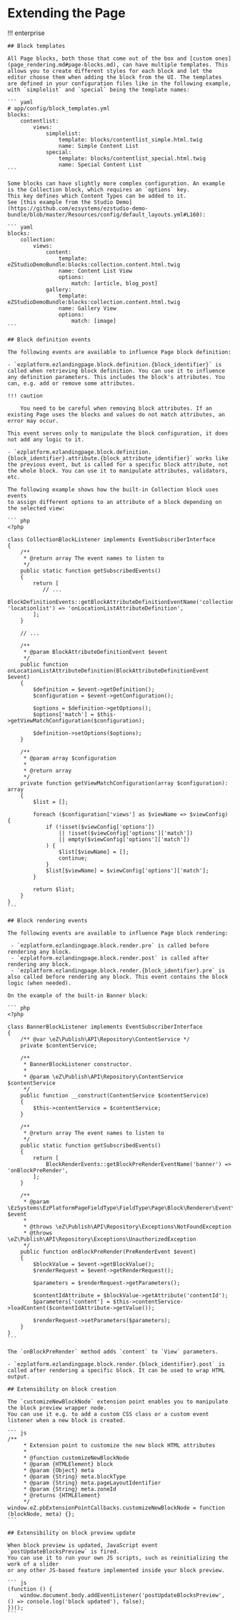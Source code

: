 # Extending the Page

!!! enterprise

    ## Block templates

    All Page blocks, both those that come out of the box and [custom ones](page_rendering.md#page-blocks.md), can have multiple templates. This allows you to create different styles for each block and let the editor choose them when adding the block from the UI. The templates are defined in your configuration files like in the following example, with `simplelist` and `special` being the template names:

    ``` yaml
    # app/config/block_templates.yml
    blocks:
        contentlist:
            views:
                simplelist:
                    template: blocks/contentlist_simple.html.twig
                    name: Simple Content List
                special:
                    template: blocks/contentlist_special.html.twig
                    name: Special Content List
    ```

    Some blocks can have slightly more complex configuration. An example is the Collection block, which requires an `options` key.
    This key defines which Content Types can be added to it.
    See [this example from the Studio Demo](https://github.com/ezsystems/ezstudio-demo-bundle/blob/master/Resources/config/default_layouts.yml#L160):

    ``` yaml
    blocks:
        collection:
            views:
                content:
                    template: eZStudioDemoBundle:blocks:collection.content.html.twig
                    name: Content List View
                    options:
                        match: [article, blog_post]
                gallery:
                    template: eZStudioDemoBundle:blocks:collection.content.html.twig
                    name: Gallery View
                    options:
                        match: [image]
    ```

    ## Block definition events

    The following events are available to influence Page block definition:

    - `ezplatform.ezlandingpage.block.definition.{block_identifier}` is called when retrieving block definition. You can use it to influence any definition parameters. This includes the block's attributes. You can, e.g. add or remove some attributes.

    !!! caution

        You need to be careful when removing block attributes. If an existing Page uses the blocks and values do not match attributes, an error may occur.

    This event serves only to manipulate the block configuration, it does not add any logic to it.

    - `ezplatform.ezlandingpage.block.definition.{block_identifier}.attribute.{block_attribute_identifier}` works like the previous event, but is called for a specific block attribute, not the whole block. You can use it to manipulate attributes, validators, etc.

    The following example shows how the built-in Collection block uses events
    to assign different options to an attribute of a block depending on the selected view:

    ``` php
    <?php

    class CollectionBlockListener implements EventSubscriberInterface
    {
        /**
         * @return array The event names to listen to
         */
        public static function getSubscribedEvents()
        {
            return [
               // ...
               BlockDefinitionEvents::getBlockAttributeDefinitionEventName('collection', 'locationlist') => 'onLocationListAttributeDefinition',
            ];
        }

        // ...

        /**
         * @param BlockAttributeDefinitionEvent $event
         */
        public function onLocationListAttributeDefinition(BlockAttributeDefinitionEvent $event)
        {
            $definition = $event->getDefinition();
            $configuration = $event->getConfiguration();

            $options = $definition->getOptions();
            $options['match'] = $this->getViewMatchConfiguration($configuration);

            $definition->setOptions($options);
        }

        /**
         * @param array $configuration
         *
         * @return array
         */
        private function getViewMatchConfiguration(array $configuration): array
        {
            $list = [];

            foreach ($configuration['views'] as $viewName => $viewConfig) {
                if (!isset($viewConfig['options'])
                    || !isset($viewConfig['options']['match'])
                    || empty($viewConfig['options']['match'])
                ) {
                    $list[$viewName] = [];
                    continue;
                }
                $list[$viewName] = $viewConfig['options']['match'];
            }

            return $list;
        }
    }
    ```

    ## Block rendering events

    The following events are available to influence Page block rendering:

     - `ezplatform.ezlandingpage.block.render.pre` is called before rendering any block.
     - `ezplatform.ezlandingpage.block.render.post` is called after rendering any block.
     - `ezplatform.ezlandingpage.block.render.{block_identifier}.pre` is also called before rendering any block. This event contains the block logic (when needed).

    On the example of the built-in Banner block:

    ``` php
    <?php

    class BannerBlockListener implements EventSubscriberInterface
    {
        /** @var \eZ\Publish\API\Repository\ContentService */
        private $contentService;

        /**
         * BannerBlockListener constructor.
         *
         * @param \eZ\Publish\API\Repository\ContentService $contentService
         */
        public function __construct(ContentService $contentService)
        {
            $this->contentService = $contentService;
        }

        /**
         * @return array The event names to listen to
         */
        public static function getSubscribedEvents()
        {
            return [
                BlockRenderEvents::getBlockPreRenderEventName('banner') => 'onBlockPreRender',
            ];
        }

        /**
         * @param \EzSystems\EzPlatformPageFieldType\FieldType\Page\Block\Renderer\Event\PreRenderEvent $event
         *
         * @throws \eZ\Publish\API\Repository\Exceptions\NotFoundException
         * @throws \eZ\Publish\API\Repository\Exceptions\UnauthorizedException
         */
        public function onBlockPreRender(PreRenderEvent $event)
        {
            $blockValue = $event->getBlockValue();
            $renderRequest = $event->getRenderRequest();

            $parameters = $renderRequest->getParameters();

            $contentIdAttribute = $blockValue->getAttribute('contentId');
            $parameters['content'] = $this->contentService->loadContent($contentIdAttribute->getValue());

            $renderRequest->setParameters($parameters);
        }
    }
    ```

    The `onBlockPreRender` method adds `content` to `View` parameters.

    - `ezplatform.ezlandingpage.block.render.{block_identifier}.post` is called after rendering a specific block. It can be used to wrap HTML output.

    ## Extensibility on block creation

    The `customizeNewBlockNode` extension point enables you to manipulate the block preview wrapper node.
    You can use it e.g. to add a custom CSS class or a custom event listener when a new block is created.

    ``` js
    /**
         * Extension point to customize the new block HTML attributes
         *
         * @function customizeNewBlockNode
         * @param {HTMLElement} block
         * @param {Object} meta
         * @param {String} meta.blockType
         * @param {String} meta.pageLayoutIdentifier
         * @param {String} meta.zoneId
         * @returns {HTMLElement}
         */
    window.eZ.pbExtensionPointCallbacks.customizeNewBlockNode = function (blockNode, meta) {};
    ```

    ## Extensibility on block preview update

    When block preview is updated, JavaScript event `postUpdateBlocksPreview` is fired.
    You can use it to run your own JS scripts, such as reinitializing the work of a slider
    or any other JS-based feature implemented inside your block preview.

    ``` js
    (function () {
        window.document.body.addEventListener('postUpdateBlocksPreview', () => console.log('block updated'), false);
    })();
    ```
